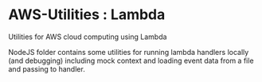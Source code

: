 # AWS-Utilities  : Lambda
Utilities for AWS cloud computing using Lambda

NodeJS folder contains some utilities for running lambda handlers locally (and debugging) including mock context and loading event data from a file and passing to handler.
